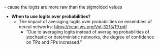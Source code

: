 []()- cause the logits are more raw than the sigmoided values
- **When to use logits over probabilities?**
	- The impact of averaging logits over probabilities on ensembles of neural networks: https://ceur-ws.org/Vol-3215/19.pdf 
		- "Due to averaging logits instead of averaging probabilities of stochastic or deterministic networks, the degree of confidence on TPs and FPs increased."